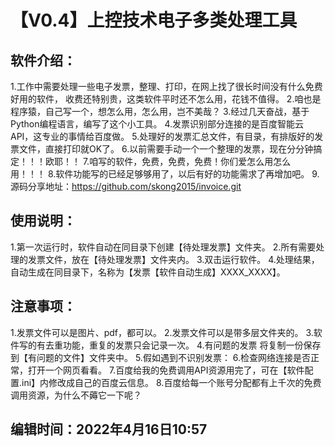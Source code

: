 # 【V0.4】上控技术电子多类处理工具

## 软件介绍：
1.工作中需要处理一些电子发票，整理、打印，在网上找了很长时间没有什么免费好用的软件，
收费还特别贵，这类软件平时还不怎么用，花钱不值得。
2.咱也是程序猿，自己写一个，想怎么用，怎么用，岂不美哉？
3.经过几天奋战，基于Python编程语言，编写了这个小工具。
4.发票识别部分连接的是百度智能云API，这专业的事情给百度做。
5.处理好的发票汇总文件，有目录，有排版好的发票文件，直接打印就OK了。
6.以前需要手动一个一个整理的发票，现在分分钟搞定！！！欧耶！！
7.咱写的软件，免费，免费，免费！你们爱怎么用怎么用！！！
8.软件功能写的已经足够够用了，以后有好的功能需求了再增加吧。
9.源码分享地址：https://github.com/skong2015/invoice.git

## 使用说明：
1.第一次运行时，软件自动在同目录下创建【待处理发票】文件夹。
2.所有需要处理的发票文件，放在【待处理发票】文件夹内。
3.双击运行软件。
4.处理结果，自动生成在同目录下，名称为【发票【软件自动生成】XXXX_XXXX】。

## 注意事项：
1.发票文件可以是图片、pdf，都可以。
2.发票文件可以是带多层文件夹的。
3.软件写的有去重功能，重复的发票只会记录一次。
4.有问题的发票 将复制一份保存到【有问题的文件】文件夹中。
5.假如遇到不识别发票：
6.检查网络连接是否正常，打开一个网页看看。
7.百度给我的免费调用API资源用完了，可在【软件配置.ini】内修改成自己的百度云信息。
8.百度给每一个账号分配都有上千次的免费调用资源，为什么不薅它一下呢？

## 编辑时间：2022年4月16日10:57
